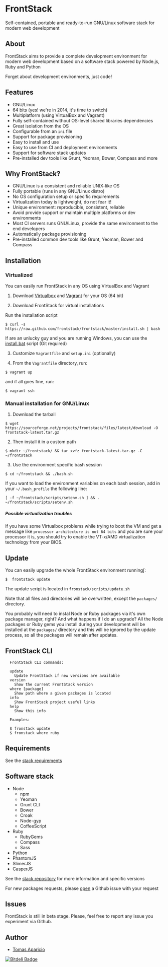 # FrontStack

Self-contained, portable and ready-to-run GNU/Linux software stack for modern web development

## About

FrontStack aims to provide a complete development environment for 
modern web development based on a software stack powered by Node.js, Ruby and Python

Forget about development environments, just code!

## Features

- GNU/Linux
- 64 bits (yes! we're in 2014, it's time to switch)
- Multiplatform (using VirtualBox and Vagrant)
- Fully self-contained without OS-level shared libraries dependencies
- Great isolation from the OS
- Configurable from an `ini` file
- Support for package provisioning
- Easy to install and use
- Easy to use from CI and deployment environments
- Support for software stack updates
- Pre-installed dev tools like Grunt, Yeoman, Bower, Compass and more

## Why FrontStack?

- GNU/Linux is a consistent and reliable UNIX-like OS
- Fully portable (runs in any GNU/Linux distro)
- No OS configuration setup or specific requirements
- Virtualization today is lightweight, do not fear it!
- Unique environment: reproducible, consistent, reliable
- Avoid provide support or maintain multiple platforms or dev environments
- Most CI servers runs GNU/Linux, provide the same environment to the end developers
- Automatically package provisioning
- Pre-installed common dev tools like Grunt, Yeoman, Bower and Compass

## Installation
        
### Virtualized 

You can easily run FrontStack in any OS using VirtualBox and Vagrant

1. Download [Virtualbox](https://www.virtualbox.org/wiki/Downloads) and [Vagrant](http://downloads.vagrantup.com/) for your OS (64 bit)

2. Download FrontStack for virtual installations

  Run the installation script
  ```
  $ curl -s https://raw.github.com/frontstack/frontstack/master/install.sh | bash
  ```

  If are an unlucky guy and you are running Windows, you can use the [install.bat][1] script (Git required)

3. Customize `Vagrantfile` and `setup.ini` (optionally)

4. From the `Vagrantfile` directory, run: 
  
  ```
  $ vagrant up 
  ```

  and if all goes fine, run:
  ```
  $ vagrant ssh
  ```

### Manual installation for GNU/Linux

1. Download the tarball
```
$ wget https://sourceforge.net/projects/frontstack/files/latest/download -O frontstack-latest.tar.gz
```

2. Then install it in a custom path
```
$ mkdir ~/frontstack/ && tar xvfz frontstack-latest.tar.gz -C ~/frontstack
```

3. Use the environment specific bash session
```
$ cd ~/frontstack && ./bash.sh
```

If you want to load the environment variables on each bash session, add in your `~/.bash_profile` the following line:

```shell
[ -f ~/frontstack/scripts/setenv.sh ] && . ~/frontstack/scripts/setenv.sh
```

##### Possible virtualization troubles

If you have some Virtualbox problems while trying to boot the VM and get a message like 
`processor architecture is not 64 bits` and you are sure your processor it is, you should 
try to enable the VT-x/AMD virtualization technology from your BIOS.

## Update 

You can easily upgrade the whole FrontStack environment running∫:

```shell
$  frontstack update
```

The update script is located in `fronstack/scripts/update.sh`

Note that all files and directories will be overwritten, except the `packages/` directory.

You probably will need to instal Node or Ruby packages via it's own package manager, right? And what happens if I do an upgrade?
All the Node packages or Ruby gems you install during your development will be installed at the `packages/` directory and this will be ignored by the update process, so all the packages will remain after updates.

## FrontStack CLI

```
  FrontStack CLI commands:

  update
    Update FrontStack if new versions are available
  version  
    Show the current FrontStack version
  where [package]
    Show path where a given packages is located
  info
    Show FrontStack project useful links
  help
    Show this info

  Examples:

  $ fronstack update
  $ fronstack where ruby

```

## Requirements

See the [stack requirements](https://github.com/frontstack/stack#requirements)

## Software stack

* Node 
  * npm 
  * Yeoman 
  * Grunt CLI
  * Bower
  * Croak
  * Node-gyp 
  * CoffeeScript
* Ruby 
  * RubyGems
  * Compass
  * Sass
* Python 
* PhantomJS
* SlimerJS 
* CasperJS

See the [stack repository](https://github.com/frontstack/stack) for more information and specific versions

For new packages requests, please [open](https://github.com/frontstack/stack/issues) a Github issue with your request

## Issues 

FrontStack is still in beta stage.
Please, feel free to report any issue you experiment via Github.

## Author

* [Tomas Aparicio](https://github.com/h2non) 


[![Bitdeli Badge](https://d2weczhvl823v0.cloudfront.net/frontstack/frontstack/trend.png)](https://bitdeli.com/free "Bitdeli Badge")

[1]: https://github.com/frontstack/frontstack/raw/master/install.bat
